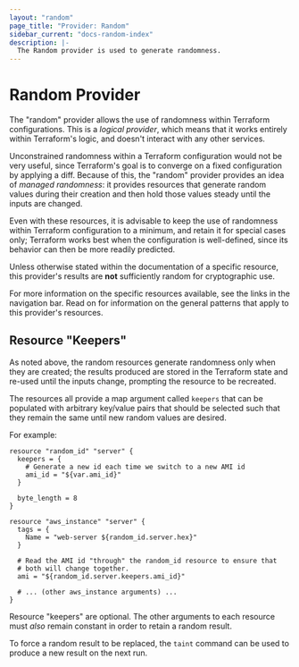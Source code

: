 ```yaml
---
layout: "random"
page_title: "Provider: Random"
sidebar_current: "docs-random-index"
description: |-
  The Random provider is used to generate randomness.
---
```


# Random Provider

The "random" provider allows the use of randomness within Terraform
configurations. This is a *logical provider*, which means that it works
entirely within Terraform's logic, and doesn't interact with any other
services.

Unconstrained randomness within a Terraform configuration would not be very
useful, since Terraform's goal is to converge on a fixed configuration by
applying a diff. Because of this, the "random" provider provides an idea of
*managed randomness*: it provides resources that generate random values during
their creation and then hold those values steady until the inputs are changed.

Even with these resources, it is advisable to keep the use of randomness within
Terraform configuration to a minimum, and retain it for special cases only;
Terraform works best when the configuration is well-defined, since its behavior
can then be more readily predicted.

Unless otherwise stated within the documentation of a specific resource, this
provider's results are **not** sufficiently random for cryptographic use.

For more information on the specific resources available, see the links in the
navigation bar. Read on for information on the general patterns that apply
to this provider's resources.

## Resource "Keepers"

As noted above, the random resources generate randomness only when they are
created; the results produced are stored in the Terraform state and re-used
until the inputs change, prompting the resource to be recreated.

The resources all provide a map argument called `keepers` that can be populated
with arbitrary key/value pairs that should be selected such that they remain
the same until new random values are desired.

For example:

```
resource "random_id" "server" {
  keepers = {
    # Generate a new id each time we switch to a new AMI id
    ami_id = "${var.ami_id}"
  }

  byte_length = 8
}

resource "aws_instance" "server" {
  tags = {
    Name = "web-server ${random_id.server.hex}"
  }

  # Read the AMI id "through" the random_id resource to ensure that
  # both will change together.
  ami = "${random_id.server.keepers.ami_id}"

  # ... (other aws_instance arguments) ...
}
```

Resource "keepers" are optional. The other arguments to each resource must
*also* remain constant in order to retain a random result.

To force a random result to be replaced, the `taint` command can be used to
produce a new result on the next run.
